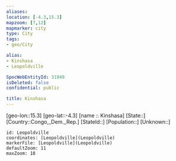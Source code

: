 ```yaml
---
aliases: 
location: [-4.3,15.3]
mapzoom: [7,12] 
mapmarker: city 
type: City
tags:
- geo/City

alias: 
- Kinshasa
- Leopoldville

SpocWebEntityId: 31949
isDeleted: false
confidential: public

title: Kinshasa
---
```

[geo-lon::15.3]
[geo-lat::-4.3]
[name :: Kinshasa]
[State::]
[Country::Congo,_Dem._Rep.]
[StateId::]
[Population::]
[Unknown::]


```leaflet
id: Leopoldville
coordinates: [Leopoldville](Leopoldville)
markerFile: [Leopoldville](Leopoldville)
defaultZoom: 11 
maxZoom: 18
```


